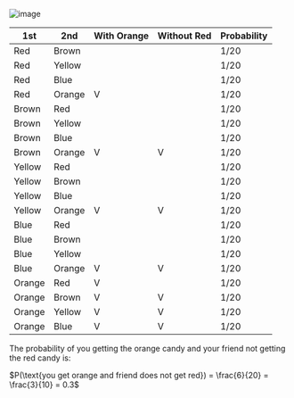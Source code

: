 ![image](https://github.com/user-attachments/assets/81db62c7-04cd-49f5-8ed6-acdd2b833f67)

| 1st     | 2nd    | With Orange | Without Red | Probability |
|---------|--------|-------------|-------------|-------------|
| Red     | Brown  |             |             | 1/20        |
| Red     | Yellow |             |             | 1/20        |
| Red     | Blue   |             |             | 1/20        |
| Red     | Orange | V           |             | 1/20        |
| Brown   | Red    |             |             | 1/20        |
| Brown   | Yellow |             |             | 1/20        |
| Brown   | Blue   |             |             | 1/20        |
| Brown   | Orange | V           | V           | 1/20        |
| Yellow  | Red    |             |             | 1/20        |
| Yellow  | Brown  |             |             | 1/20        |
| Yellow  | Blue   |             |             | 1/20        |
| Yellow  | Orange | V           | V           | 1/20        |
| Blue    | Red    |             |             | 1/20        |
| Blue    | Brown  |             |             | 1/20        |
| Blue    | Yellow |             |             | 1/20        |
| Blue    | Orange | V           | V           | 1/20        |
| Orange  | Red    | V           |             | 1/20        |
| Orange  | Brown  | V           | V           | 1/20        |
| Orange  | Yellow | V           | V           | 1/20        |
| Orange  | Blue   | V           | V           | 1/20        |


The probability of you getting the orange candy and your friend not getting the red candy is:

$P(\text{you get orange and friend does not get red}) = \frac{6}{20} = \frac{3}{10} = 0.3$
